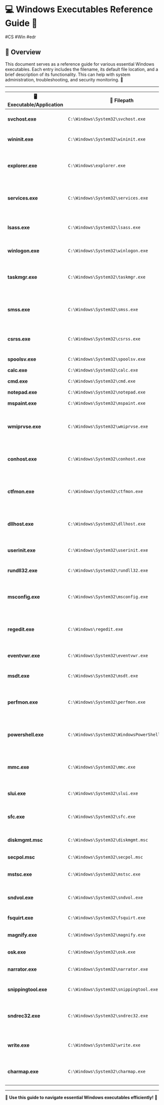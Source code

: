 # 💻 Windows Executables Reference Guide 📂
#CS #Win #edr 

## 📝 Overview

This document serves as a reference guide for various essential Windows executables. Each entry includes the filename, its default file location, and a brief description of its functionality. This can help with system administration, troubleshooting, and security monitoring. 🚀

---

|🖥️ Executable/Application|📌 Filepath |ℹ️ Description|
|---|---|---|
|**svchost.exe**|`C:\Windows\System32\svchost.exe`|Hosts services that run from DLLs.|
|**wininit.exe**|`C:\Windows\System32\wininit.exe`|Initializes parts of the operating system.|
|**explorer.exe**|`C:\Windows\explorer.exe`|Graphical interface, including taskbar and desktop.|
|**services.exe**|`C:\Windows\System32\services.exe`|Manages starting and stopping of system services.|
|**lsass.exe**|`C:\Windows\System32\lsass.exe`|Manages security policies, audits, and logins.|
|**winlogon.exe**|`C:\Windows\System32\winlogon.exe`|Manages user logins and logouts.|
|**taskmgr.exe**|`C:\Windows\System32\taskmgr.exe`|Task Manager, monitors applications and performance.|
|**smss.exe**|`C:\Windows\System32\smss.exe`|Session Manager Subsystem, handles user sessions.|
|**csrss.exe**|`C:\Windows\System32\csrss.exe`|Handles user interface and console operations.|
|**spoolsv.exe**|`C:\Windows\System32\spoolsv.exe`|Manages print and fax jobs.|
|**calc.exe**|`C:\Windows\System32\calc.exe`|Calculator app.|
|**cmd.exe**|`C:\Windows\System32\cmd.exe`|Command Prompt.|
|**notepad.exe**|`C:\Windows\System32\notepad.exe`|Text editor.|
|**mspaint.exe**|`C:\Windows\System32\mspaint.exe`|Microsoft Paint application.|
|**wmiprvse.exe**|`C:\Windows\System32\wmiprvse.exe`|WMI Provider Host, manages Windows Management Instrumentation.|
|**conhost.exe**|`C:\Windows\System32\conhost.exe`|Console Window Host, helps display UI elements in CLI apps.|
|**ctfmon.exe**|`C:\Windows\System32\ctfmon.exe`|Controls Text Framework Monitor, manages text input.|
|**dllhost.exe**|`C:\Windows\System32\dllhost.exe`|COM Surrogate, runs background COM objects separately.|
|**userinit.exe**|`C:\Windows\System32\userinit.exe`|Initializes user settings upon login.|
|**rundll32.exe**|`C:\Windows\System32\rundll32.exe`|Runs functions stored in DLL files.|
|**msconfig.exe**|`C:\Windows\System32\msconfig.exe`|System Configuration tool, adjusts boot options and services.|
|**regedit.exe**|`C:\Windows\regedit.exe`|Registry Editor, for accessing and configuring the Windows registry.|
|**eventvwr.exe**|`C:\Windows\System32\eventvwr.exe`|Event Viewer, for viewing system logs.|
|**msdt.exe**|`C:\Windows\System32\msdt.exe`|Microsoft Support Diagnostic Tool.|
|**perfmon.exe**|`C:\Windows\System32\perfmon.exe`|Performance Monitor, tracks system performance metrics.|
|**powershell.exe**|`C:\Windows\System32\WindowsPowerShell\v1.0\`|PowerShell, a command-line shell and scripting language.|
|**mmc.exe**|`C:\Windows\System32\mmc.exe`|Microsoft Management Console, hosts administrative tools.|
|**slui.exe**|`C:\Windows\System32\slui.exe`|Windows Activation Client.|
|**sfc.exe**|`C:\Windows\System32\sfc.exe`|System File Checker, repairs system files.|
|**diskmgmt.msc**|`C:\Windows\System32\diskmgmt.msc`|Disk Management snap-in.|
|**secpol.msc**|`C:\Windows\System32\secpol.msc`|Local Security Policy Editor.|
|**mstsc.exe**|`C:\Windows\System32\mstsc.exe`|Remote Desktop Connection.|
|**sndvol.exe**|`C:\Windows\System32\sndvol.exe`|Volume Mixer, to manage audio devices and sounds.|
|**fsquirt.exe**|`C:\Windows\System32\fsquirt.exe`|Bluetooth file transfer wizard.|
|**magnify.exe**|`C:\Windows\System32\magnify.exe`|Magnifier tool to enlarge parts of the screen.|
|**osk.exe**|`C:\Windows\System32\osk.exe`|On-Screen Keyboard.|
|**narrator.exe**|`C:\Windows\System32\narrator.exe`|Screen reader for the visually impaired.|
|**snippingtool.exe**|`C:\Windows\System32\snippingtool.exe`|Tool for capturing screen shots.|
|**sndrec32.exe**|`C:\Windows\System32\sndrec32.exe`|Sound Recorder, records audio played on the computer.|
|**write.exe**|`C:\Windows\System32\write.exe`|WordPad, a basic text-editing program.|
|**charmap.exe**|`C:\Windows\System32\charmap.exe`|Character Map, for viewing characters in fonts.|

---

🎯 **Use this guide to navigate essential Windows executables efficiently!** 🚀